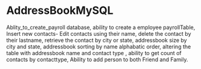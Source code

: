 # AddressBookMySQL
 Ablity_to_create_payroll database,
 ability to create a employee payrollTable,
 Insert new contacts-
 Edit contacts using their name,
 delete the contact by their lastname,
 retrieve the contact by city or state,
 addressbook size by city and state,
 addressbook sorting by  name alphabatic order,
 altering the table with addressbook name and contact type ,
 ability to get count of contacts by contacttype,
 Ability to add person to both Friend and Family.
